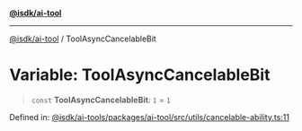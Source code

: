 [**@isdk/ai-tool**](../README.md)

***

[@isdk/ai-tool](../globals.md) / ToolAsyncCancelableBit

# Variable: ToolAsyncCancelableBit

> `const` **ToolAsyncCancelableBit**: `1` = `1`

Defined in: [@isdk/ai-tools/packages/ai-tool/src/utils/cancelable-ability.ts:11](https://github.com/isdk/ai-tool.js/blob/209a87173b5eabb2f81db6ea9a6784f34c24e271/src/utils/cancelable-ability.ts#L11)
